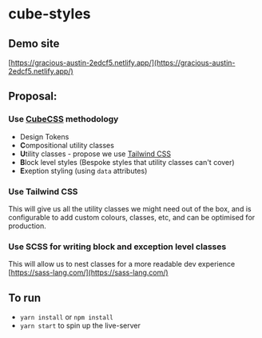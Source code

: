 # cube-styles

## Demo site
[https://gracious-austin-2edcf5.netlify.app/](https://gracious-austin-2edcf5.netlify.app/)

## Proposal:
### Use [CubeCSS](https://cube.fyi/) methodology
- Design Tokens
- **C**ompositional utility classes
- **U**tility classes - propose we use [Tailwind CSS](https://tailwindcss.com/)
- **B**lock level styles (Bespoke styles that utility classes can't cover)
- **E**xeption styling (using `data` attributes)

### Use Tailwind CSS
This will give us all the utility classes we might need out of the box, and is configurable to add custom colours, classes, etc, and can be optimised for production.

### Use SCSS for writing block and exception level classes
This will allow us to nest classes for a more readable dev experience
[https://sass-lang.com/](https://sass-lang.com/)

## To run
- `yarn install` or `npm install`
- `yarn start` to spin up the live-server